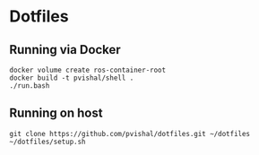 Dotfiles
========


## Running via Docker

```shell
docker volume create ros-container-root
docker build -t pvishal/shell .
./run.bash
```

## Running on host

```shell
git clone https://github.com/pvishal/dotfiles.git ~/dotfiles
~/dotfiles/setup.sh
```
